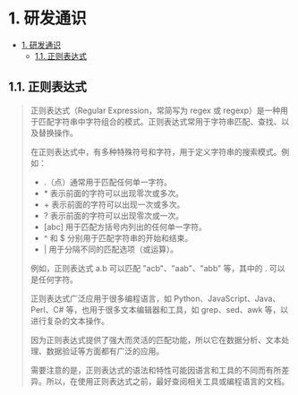 # 1. 研发通识

- [1. 研发通识](#1-研发通识)
  - [1.1. 正则表达式](#11-正则表达式)

## 1.1. 正则表达式

> 正则表达式（Regular Expression，常简写为 regex 或 regexp）是一种用于匹配字符串中字符组合的模式。正则表达式常用于字符串匹配、查找、以及替换操作。
>
> 在正则表达式中，有多种特殊符号和字符，用于定义字符串的搜索模式。例如：
>
> - .（点）通常用于匹配任何单一字符。
> - \* 表示前面的字符可以出现零次或多次。
> - \+ 表示前面的字符可以出现一次或多次。
> - ? 表示前面的字符可以出现零次或一次。
> - [abc] 用于匹配方括号内列出的任何单一字符。
> - ^ 和 $ 分别用于匹配字符串的开始和结束。
> - | 用于分隔不同的匹配选项（或运算）。
>
> 例如，正则表达式 a.b 可以匹配 "acb"、"aab"、"abb" 等，其中的 . 可以是任何字符。
>
> 正则表达式广泛应用于很多编程语言，如 Python、JavaScript、Java、Perl、C# 等，也用于很多文本编辑器和工具，如 grep、sed、awk 等，以进行复杂的文本操作。
>
> 因为正则表达式提供了强大而灵活的匹配功能，所以它在数据分析、文本处理、数据验证等方面都有广泛的应用。
>
> 需要注意的是，正则表达式的语法和特性可能因语言和工具的不同而有所差异。所以，在使用正则表达式之前，最好查阅相关工具或编程语言的文档。
>